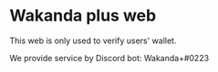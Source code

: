 # Wakanda plus web

This web is only used to verify users' wallet.

We provide service by Discord bot: Wakanda+#0223